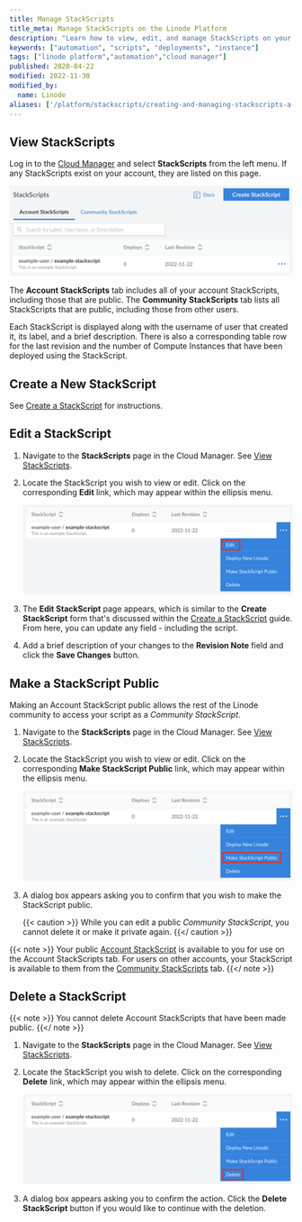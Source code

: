 ```yaml
---
title: Manage StackScripts
title_meta: Manage StackScripts on the Linode Platform
description: "Learn how to view, edit, and manage StackScripts on your Linode account."
keywords: ["automation", "scripts", "deployments", "instance"]
tags: ["linode platform","automation","cloud manager"]
published: 2020-04-22
modified: 2022-11-30
modified_by:
  name: Linode
aliases: ['/platform/stackscripts/creating-and-managing-stackscripts-a-tutorial/','/guides/creating-and-managing-stackscripts-a-tutorial/','/products/tools/stackscripts/guides/stackscripts-edit-stackscript/','/products/tools/stackscripts/guides/stackscripts-delete-stackscript/','/products/tools/stackscripts/guides/stackscripts-create-public-stackscript/']
---
```


## View StackScripts

Log in to the [Cloud Manager](https://cloud.linode.com) and select **StackScripts** from the left menu. If any StackScripts exist on your account, they are listed on this page.

![Screenshot of the StackScripts page in Cloud Manager](view-stackscripts.png)

The **Account StackScripts** tab includes all of your account StackScripts, including those that are public. The **Community StackScripts** tab lists all StackScripts that are public, including those from other users.

Each StackScript is displayed along with the username of user that created it, its label, and a brief description. There is also a corresponding table row for the last revision and the number of Compute Instances that have been deployed using the StackScript.

## Create a New StackScript

See [Create a StackScript](/docs/products/tools/stackscripts/guides/create/) for instructions.

## Edit a StackScript

1. Navigate to the **StackScripts** page in the Cloud Manager. See [View StackScripts](#view-stackscripts).

1. Locate the StackScript you wish to view or edit. Click on the corresponding **Edit** link, which may appear within the ellipsis menu.

    ![Screenshot of the edit button for a StackScript](stackscript-edit-button.png)

1. The **Edit StackScript** page appears, which is similar to the **Create StackScript** form that's discussed within the [Create a StackScript](/docs/products/tools/stackscripts/guides/create/) guide. From here, you can update any field - including the script.

1. Add a brief description of your changes to the **Revision Note** field and click the **Save Changes** button.

## Make a StackScript Public

Making an Account StackScript public allows the rest of the Linode community to access your script as a *Community StackScript*.

1. Navigate to the **StackScripts** page in the Cloud Manager. See [View StackScripts](#view-stackscripts).

1. Locate the StackScript you wish to view or edit. Click on the corresponding **Make StackScript Public** link, which may appear within the ellipsis menu.

    ![Screenshot of the make public button for a StackScript](stackscript-make-public-button.png)

1. A dialog box appears asking you to confirm that you wish to make the StackScript public.

    {{< caution >}}
While you can edit a public *Community StackScript*, you cannot delete it or make it private again.
    {{</ caution >}}

{{< note >}}
Your public [Account StackScript](/docs/products/tools/stackscripts/guides/deploy-a-compute-instance/#account-stackscripts) is available to you for use on the Account StackScripts tab. For users on other accounts, your StackScript is available to them from the [Community StackScripts](/docs/products/tools/stackscripts/guides/deploy-a-compute-instance/#community-stackscripts) tab.
{{</ note >}}

## Delete a StackScript

{{< note >}}
You cannot delete Account StackScripts that have been made public.
{{</ note >}}

1. Navigate to the **StackScripts** page in the Cloud Manager. See [View StackScripts](#view-stackscripts).

1. Locate the StackScript you wish to delete. Click on the corresponding **Delete** link, which may appear within the ellipsis menu.

    ![Screenshot of the edit button for a StackScript](stackscript-delete-button.png)

1. A dialog box appears asking you to confirm the action. Click the **Delete StackScript** button if you would like to continue with the deletion.